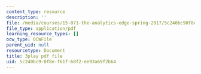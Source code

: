 ```yaml
---
content_type: resource
description: ''
file: /media/courses/15-071-the-analytics-edge-spring-2017/5c240bc90f8ef61f68f2ee93a69f2b64_iR1nRg-jm1o.pdf
file_type: application/pdf
learning_resource_types: []
ocw_type: OCWFile
parent_uid: null
resourcetype: Document
title: 3play pdf file
uid: 5c240bc9-0f8e-f61f-68f2-ee93a69f2b64
---
```

